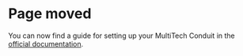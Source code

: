 # Page moved

You can now find a guide for setting up your MultiTech Conduit in the [official documentation](https://www.thethingsnetwork.org/docs/current/multitech/).